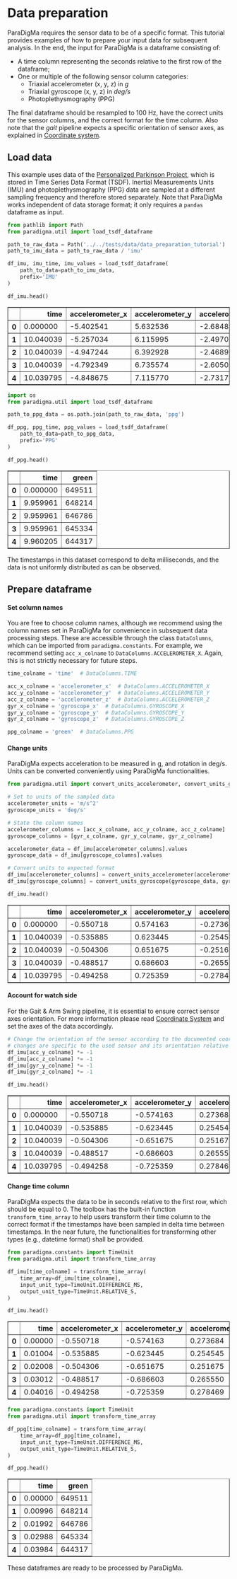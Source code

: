 # Data preparation
ParaDigMa requires the sensor data to be of a specific format. This tutorial provides examples of how to prepare your input data for subsequent analysis. In the end, the input for ParaDigMa is a dataframe consisting of:
* A time column representing the seconds relative to the first row of the dataframe;
* One or multiple of the following sensor column categories:
  * Triaxial accelerometer (x, y, z) in _g_
  * Triaxial gyroscope (x, y, z) in _deg/s_
  * Photoplethysmography (PPG)

The final dataframe should be resampled to 100 Hz, have the correct units for the sensor columns, and the correct format for the time column. Also note that the _gait_ pipeline expects a specific orientation of sensor axes, as explained in [Coordinate system](../guides/coordinate_system.md).

## Load data
This example uses data of the [Personalized Parkinson Project](https://pubmed.ncbi.nlm.nih.gov/31315608/), which is stored in Time Series Data Format (TSDF). Inertial Measurements Units (IMU) and photoplethysmography (PPG) data are sampled at a different sampling frequency and therefore stored separately. Note that ParaDigMa works independent of data storage format; it only requires a `pandas` dataframe as input.


```python
from pathlib import Path
from paradigma.util import load_tsdf_dataframe

path_to_raw_data = Path('../../tests/data/data_preparation_tutorial')
path_to_imu_data = path_to_raw_data / 'imu'

df_imu, imu_time, imu_values = load_tsdf_dataframe(
    path_to_data=path_to_imu_data,
    prefix='IMU'
)

df_imu.head()
```




<div>
<style scoped>
    .dataframe tbody tr th:only-of-type {
        vertical-align: middle;
    }

    .dataframe tbody tr th {
        vertical-align: top;
    }

    .dataframe thead th {
        text-align: right;
    }
</style>
<table border="1" class="dataframe">
  <thead>
    <tr style="text-align: right;">
      <th></th>
      <th>time</th>
      <th>accelerometer_x</th>
      <th>accelerometer_y</th>
      <th>accelerometer_z</th>
      <th>gyroscope_x</th>
      <th>gyroscope_y</th>
      <th>gyroscope_z</th>
    </tr>
  </thead>
  <tbody>
    <tr>
      <th>0</th>
      <td>0.000000</td>
      <td>-5.402541</td>
      <td>5.632536</td>
      <td>-2.684842</td>
      <td>-115.670732</td>
      <td>-32.012195</td>
      <td>26.097561</td>
    </tr>
    <tr>
      <th>1</th>
      <td>10.040039</td>
      <td>-5.257034</td>
      <td>6.115995</td>
      <td>-2.497091</td>
      <td>-110.609757</td>
      <td>-34.634146</td>
      <td>24.695122</td>
    </tr>
    <tr>
      <th>2</th>
      <td>10.040039</td>
      <td>-4.947244</td>
      <td>6.392928</td>
      <td>-2.468928</td>
      <td>-103.231708</td>
      <td>-36.768293</td>
      <td>22.926829</td>
    </tr>
    <tr>
      <th>3</th>
      <td>10.040039</td>
      <td>-4.792349</td>
      <td>6.735574</td>
      <td>-2.605048</td>
      <td>-96.280488</td>
      <td>-38.719512</td>
      <td>21.158537</td>
    </tr>
    <tr>
      <th>4</th>
      <td>10.039795</td>
      <td>-4.848675</td>
      <td>7.115770</td>
      <td>-2.731780</td>
      <td>-92.560976</td>
      <td>-41.280488</td>
      <td>20.304878</td>
    </tr>
  </tbody>
</table>
</div>




```python
import os
from paradigma.util import load_tsdf_dataframe

path_to_ppg_data = os.path.join(path_to_raw_data, 'ppg')

df_ppg, ppg_time, ppg_values = load_tsdf_dataframe(
    path_to_data=path_to_ppg_data,
    prefix='PPG'
)

df_ppg.head()
```




<div>
<style scoped>
    .dataframe tbody tr th:only-of-type {
        vertical-align: middle;
    }

    .dataframe tbody tr th {
        vertical-align: top;
    }

    .dataframe thead th {
        text-align: right;
    }
</style>
<table border="1" class="dataframe">
  <thead>
    <tr style="text-align: right;">
      <th></th>
      <th>time</th>
      <th>green</th>
    </tr>
  </thead>
  <tbody>
    <tr>
      <th>0</th>
      <td>0.000000</td>
      <td>649511</td>
    </tr>
    <tr>
      <th>1</th>
      <td>9.959961</td>
      <td>648214</td>
    </tr>
    <tr>
      <th>2</th>
      <td>9.959961</td>
      <td>646786</td>
    </tr>
    <tr>
      <th>3</th>
      <td>9.959961</td>
      <td>645334</td>
    </tr>
    <tr>
      <th>4</th>
      <td>9.960205</td>
      <td>644317</td>
    </tr>
  </tbody>
</table>
</div>



The timestamps in this dataset correspond to delta milliseconds, and the data is not uniformly distributed as can be observed.

## Prepare dataframe

#### Set column names
You are free to choose column names, although we recommend using the column names set in ParaDigMa for convenience in subsequent data processing steps. These are accessible through the class `DataColumns`, which can be imported from `paradigma.constants`. For example, we recommend setting `acc_x_colname` to `DataColumns.ACCELEROMETER_X`. Again, this is not strictly necessary for future steps.


```python
time_colname = 'time'  # DataColumns.TIME

acc_x_colname = 'accelerometer_x'  # DataColumns.ACCELEROMETER_X
acc_y_colname = 'accelerometer_y'  # DataColumns.ACCELEROMETER_Y
acc_z_colname = 'accelerometer_z'  # DataColumns.ACCELEROMETER_Z
gyr_x_colname = 'gyroscope_x'  # DataColumns.GYROSCOPE_X
gyr_y_colname = 'gyroscope_y'  # DataColumns.GYROSCOPE_Y
gyr_z_colname = 'gyroscope_z'  # DataColumns.GYROSCOPE_Z

ppg_colname = 'green'  # DataColumns.PPG
```

#### Change units
ParaDigMa expects acceleration to be measured in g, and rotation in deg/s. Units can be converted conveniently using ParaDigMa functionalities.


```python
from paradigma.util import convert_units_accelerometer, convert_units_gyroscope

# Set to units of the sampled data
accelerometer_units = 'm/s^2'
gyroscope_units = 'deg/s'

# State the column names
accelerometer_columns = [acc_x_colname, acc_y_colname, acc_z_colname]
gyroscope_columns = [gyr_x_colname, gyr_y_colname, gyr_z_colname]

accelerometer_data = df_imu[accelerometer_columns].values
gyroscope_data = df_imu[gyroscope_columns].values

# Convert units to expected format
df_imu[accelerometer_columns] = convert_units_accelerometer(accelerometer_data, accelerometer_units)
df_imu[gyroscope_columns] = convert_units_gyroscope(gyroscope_data, gyroscope_units)

df_imu.head()
```




<div>
<style scoped>
    .dataframe tbody tr th:only-of-type {
        vertical-align: middle;
    }

    .dataframe tbody tr th {
        vertical-align: top;
    }

    .dataframe thead th {
        text-align: right;
    }
</style>
<table border="1" class="dataframe">
  <thead>
    <tr style="text-align: right;">
      <th></th>
      <th>time</th>
      <th>accelerometer_x</th>
      <th>accelerometer_y</th>
      <th>accelerometer_z</th>
      <th>gyroscope_x</th>
      <th>gyroscope_y</th>
      <th>gyroscope_z</th>
    </tr>
  </thead>
  <tbody>
    <tr>
      <th>0</th>
      <td>0.000000</td>
      <td>-0.550718</td>
      <td>0.574163</td>
      <td>-0.273684</td>
      <td>-115.670732</td>
      <td>-32.012195</td>
      <td>26.097561</td>
    </tr>
    <tr>
      <th>1</th>
      <td>10.040039</td>
      <td>-0.535885</td>
      <td>0.623445</td>
      <td>-0.254545</td>
      <td>-110.609757</td>
      <td>-34.634146</td>
      <td>24.695122</td>
    </tr>
    <tr>
      <th>2</th>
      <td>10.040039</td>
      <td>-0.504306</td>
      <td>0.651675</td>
      <td>-0.251675</td>
      <td>-103.231708</td>
      <td>-36.768293</td>
      <td>22.926829</td>
    </tr>
    <tr>
      <th>3</th>
      <td>10.040039</td>
      <td>-0.488517</td>
      <td>0.686603</td>
      <td>-0.265550</td>
      <td>-96.280488</td>
      <td>-38.719512</td>
      <td>21.158537</td>
    </tr>
    <tr>
      <th>4</th>
      <td>10.039795</td>
      <td>-0.494258</td>
      <td>0.725359</td>
      <td>-0.278469</td>
      <td>-92.560976</td>
      <td>-41.280488</td>
      <td>20.304878</td>
    </tr>
  </tbody>
</table>
</div>



#### Account for watch side
For the Gait & Arm Swing pipeline, it is essential to ensure correct sensor axes orientation. For more information please read [Coordinate System](../guides/coordinate_system.md) and set the axes of the data accordingly.


```python
# Change the orientation of the sensor according to the documented coordinate system. The following
# changes are specific to the used sensor and its orientation relative to predefined coordinate system.
df_imu[acc_y_colname] *= -1
df_imu[acc_z_colname] *= -1
df_imu[gyr_y_colname] *= -1
df_imu[gyr_z_colname] *= -1

df_imu.head()
```




<div>
<style scoped>
    .dataframe tbody tr th:only-of-type {
        vertical-align: middle;
    }

    .dataframe tbody tr th {
        vertical-align: top;
    }

    .dataframe thead th {
        text-align: right;
    }
</style>
<table border="1" class="dataframe">
  <thead>
    <tr style="text-align: right;">
      <th></th>
      <th>time</th>
      <th>accelerometer_x</th>
      <th>accelerometer_y</th>
      <th>accelerometer_z</th>
      <th>gyroscope_x</th>
      <th>gyroscope_y</th>
      <th>gyroscope_z</th>
    </tr>
  </thead>
  <tbody>
    <tr>
      <th>0</th>
      <td>0.000000</td>
      <td>-0.550718</td>
      <td>-0.574163</td>
      <td>0.273684</td>
      <td>-115.670732</td>
      <td>32.012195</td>
      <td>-26.097561</td>
    </tr>
    <tr>
      <th>1</th>
      <td>10.040039</td>
      <td>-0.535885</td>
      <td>-0.623445</td>
      <td>0.254545</td>
      <td>-110.609757</td>
      <td>34.634146</td>
      <td>-24.695122</td>
    </tr>
    <tr>
      <th>2</th>
      <td>10.040039</td>
      <td>-0.504306</td>
      <td>-0.651675</td>
      <td>0.251675</td>
      <td>-103.231708</td>
      <td>36.768293</td>
      <td>-22.926829</td>
    </tr>
    <tr>
      <th>3</th>
      <td>10.040039</td>
      <td>-0.488517</td>
      <td>-0.686603</td>
      <td>0.265550</td>
      <td>-96.280488</td>
      <td>38.719512</td>
      <td>-21.158537</td>
    </tr>
    <tr>
      <th>4</th>
      <td>10.039795</td>
      <td>-0.494258</td>
      <td>-0.725359</td>
      <td>0.278469</td>
      <td>-92.560976</td>
      <td>41.280488</td>
      <td>-20.304878</td>
    </tr>
  </tbody>
</table>
</div>



#### Change time column
ParaDigMa expects the data to be in seconds relative to the first row, which should be equal to 0. The toolbox has the built-in function `transform_time_array` to help users transform their time column to the correct format if the timestamps have been sampled in delta time between timestamps. In the near future, the functionalities for transforming other types (e.g., datetime format) shall be provided.


```python
from paradigma.constants import TimeUnit
from paradigma.util import transform_time_array

df_imu[time_colname] = transform_time_array(
    time_array=df_imu[time_colname],
    input_unit_type=TimeUnit.DIFFERENCE_MS,
    output_unit_type=TimeUnit.RELATIVE_S,
)

df_imu.head()
```




<div>
<style scoped>
    .dataframe tbody tr th:only-of-type {
        vertical-align: middle;
    }

    .dataframe tbody tr th {
        vertical-align: top;
    }

    .dataframe thead th {
        text-align: right;
    }
</style>
<table border="1" class="dataframe">
  <thead>
    <tr style="text-align: right;">
      <th></th>
      <th>time</th>
      <th>accelerometer_x</th>
      <th>accelerometer_y</th>
      <th>accelerometer_z</th>
      <th>gyroscope_x</th>
      <th>gyroscope_y</th>
      <th>gyroscope_z</th>
    </tr>
  </thead>
  <tbody>
    <tr>
      <th>0</th>
      <td>0.00000</td>
      <td>-0.550718</td>
      <td>-0.574163</td>
      <td>0.273684</td>
      <td>-115.670732</td>
      <td>32.012195</td>
      <td>-26.097561</td>
    </tr>
    <tr>
      <th>1</th>
      <td>0.01004</td>
      <td>-0.535885</td>
      <td>-0.623445</td>
      <td>0.254545</td>
      <td>-110.609757</td>
      <td>34.634146</td>
      <td>-24.695122</td>
    </tr>
    <tr>
      <th>2</th>
      <td>0.02008</td>
      <td>-0.504306</td>
      <td>-0.651675</td>
      <td>0.251675</td>
      <td>-103.231708</td>
      <td>36.768293</td>
      <td>-22.926829</td>
    </tr>
    <tr>
      <th>3</th>
      <td>0.03012</td>
      <td>-0.488517</td>
      <td>-0.686603</td>
      <td>0.265550</td>
      <td>-96.280488</td>
      <td>38.719512</td>
      <td>-21.158537</td>
    </tr>
    <tr>
      <th>4</th>
      <td>0.04016</td>
      <td>-0.494258</td>
      <td>-0.725359</td>
      <td>0.278469</td>
      <td>-92.560976</td>
      <td>41.280488</td>
      <td>-20.304878</td>
    </tr>
  </tbody>
</table>
</div>




```python
from paradigma.constants import TimeUnit
from paradigma.util import transform_time_array

df_ppg[time_colname] = transform_time_array(
    time_array=df_ppg[time_colname],
    input_unit_type=TimeUnit.DIFFERENCE_MS,
    output_unit_type=TimeUnit.RELATIVE_S,
)

df_ppg.head()
```




<div>
<style scoped>
    .dataframe tbody tr th:only-of-type {
        vertical-align: middle;
    }

    .dataframe tbody tr th {
        vertical-align: top;
    }

    .dataframe thead th {
        text-align: right;
    }
</style>
<table border="1" class="dataframe">
  <thead>
    <tr style="text-align: right;">
      <th></th>
      <th>time</th>
      <th>green</th>
    </tr>
  </thead>
  <tbody>
    <tr>
      <th>0</th>
      <td>0.00000</td>
      <td>649511</td>
    </tr>
    <tr>
      <th>1</th>
      <td>0.00996</td>
      <td>648214</td>
    </tr>
    <tr>
      <th>2</th>
      <td>0.01992</td>
      <td>646786</td>
    </tr>
    <tr>
      <th>3</th>
      <td>0.02988</td>
      <td>645334</td>
    </tr>
    <tr>
      <th>4</th>
      <td>0.03984</td>
      <td>644317</td>
    </tr>
  </tbody>
</table>
</div>



These dataframes are ready to be processed by ParaDigMa.
